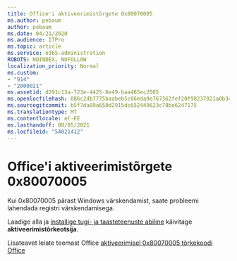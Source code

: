 ```yaml
---
title: Office'i aktiveerimistõrgete 0x80070005
ms.author: pebaum
author: pebaum
ms.date: 04/21/2020
ms.audience: ITPro
ms.topic: article
ms.service: o365-administration
ROBOTS: NOINDEX, NOFOLLOW
localization_priority: Normal
ms.custom:
- "914"
- "2000021"
ms.assetid: d291c13a-723e-4425-8e49-baa465ec2505
ms.openlocfilehash: 086c2db7775baabeb5c66eda9e767362fef20f98237021a0b348d8e5d50392b6
ms.sourcegitcommit: b5f7da89a650d2915dc652449623c78be6247175
ms.translationtype: MT
ms.contentlocale: et-EE
ms.lasthandoff: 08/05/2021
ms.locfileid: "54021412"
---
```

# <a name="steps-to-resolve-office-activation-error-0x80070005"></a>Office'i aktiveerimistõrgete 0x80070005

Kui 0x80070005 pärast Windows värskendamist, saate probleemi lahendada registri värskendamisega.
  
Laadige alla ja [installige tugi- ja taasteteenuste abiline](https://aka.ms/SARA-OfficeActivation-Alchemy) käivitage **aktiveerimistõrkeotsija**.
  
Lisateavet leiate teemast Office [aktiveerimisel 0x80070005 tõrkekoodi Office](https://support.office.com/article/7aa7600f-df57-4aef-81d2-25509c66f865)
  